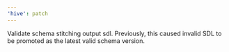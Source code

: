 ```yaml
---
'hive': patch
---
```


Validate schema stitching output sdl. Previously, this caused invalid SDL to be promoted as the latest valid schema version.
